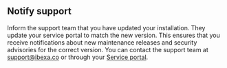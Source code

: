 ## Notify support

Inform the support team that you have updated your installation.
They update your service portal to match the new version.
This ensures that you receive notifications about new maintenance releases and security advisories for the correct version.
You can contact the support team at support@ibexa.co or through your [Service portal](https://support.ibexa.co).
